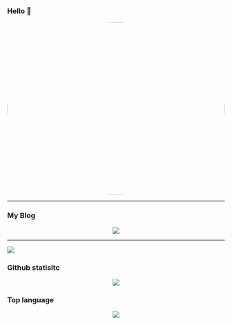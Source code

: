 ### Hello 👋


<div align="center">
  <img src="https://media1.giphy.com/media/2zeji2UedvZzvIZ45N/giphy.gif?cid=ecf05e47y4f1evwyc6npynv29sp6c5rz5s1tycchkbzw8vih&ep=v1_stickers_search&rid=giphy.gif&ct=s" style="width:100%;height:400px;border-radius:50%"/>
</div>

---

### My Blog

<div align="center">
  <img src="https://public-1308755698.cos.ap-chongqing.myqcloud.com//img/202305041130387.png" />
</div>

---

![](https://camo.githubusercontent.com/e2fed45eeddf5c4e8af379d928f6c2da3617a343291af1763c6af7bab347e431/68747470733a2f2f63646e2e6a7364656c6976722e6e65742f67682f73756e3032323553554e2f73756e3032323553554e2f6173736574732f696d616765732f69636f6e2e706e67)

### Github statisitc

<div align="center">
  <img src="https://github-readme-stats.vercel.app/api?username=246859&show_icons=true&theme=onedark" />
</div>

### Top language
<div align="center">
  <img src="https://github-readme-stats.vercel.app/api/top-langs/?username=246859&layout=compact"/>
</div>

